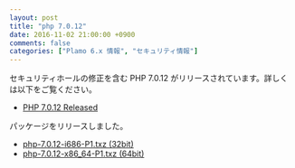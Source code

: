 ```yaml
---
layout: post
title: "php 7.0.12"
date: 2016-11-02 21:00:00 +0900
comments: false
categories: ["Plamo 6.x 情報", "セキュリティ情報"]
---
```

セキュリティホールの修正を含む PHP 7.0.12 がリリースされています。詳しくは以下をご覧ください。

* [PHP 7.0.12 Released](http://jp2.php.net/archive/2016.php#id2016-10-13-1)

パッケージをリリースしました。

* [php-7.0.12-i686-P1.txz (32bit)](ftp://plamo.linet.gr.jp/pub/Plamo-6.x/x86/plamo/05_ext/network2.txz/php-7.0.12-i686-P1.txz)
* [php-7.0.12-x86_64-P1.txz (64bit)](ftp://plamo.linet.gr.jp/pub/Plamo-6.x/x86_64/plamo/05_ext/network2.txz/php-7.0.12-x86_64-P1.txz)

